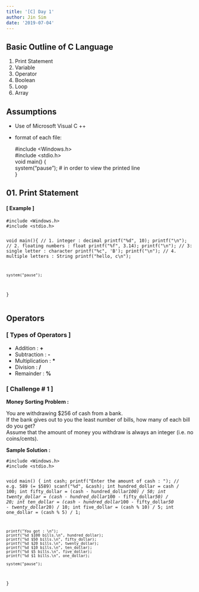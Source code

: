 ```yaml
---
title: '[C] Day 1'
author: Jin Sim
date: '2019-07-04'
---
```


<h2 id="basic-outline-of-c-language">Basic Outline of C Language</h2>
<ol>
<li>Print Statement</li>
<li>Variable</li>
<li>Operator</li>
<li>Boolean</li>
<li>Loop</li>
<li>Array</li>
</ol>
<h2 id="assumptions">Assumptions</h2>
<ul>
<li>
<p>Use of Microsoft Visual C ++</p>
</li>
<li>
<p>format of each file:</p>
<p>#include &lt;Windows.h&gt;<br>
#include &lt;stdio.h&gt;	<br>
void main() {<br>
system(“pause”);	# in order to view the printed line<br>
}</p>
</li>
</ul>
<h2 id="print-statement">01. Print Statement</h2>
<h4 id="example-">[ Example ]</h4>
<pre><code>#include &lt;Windows.h&gt;
#include &lt;stdio.h&gt;

void main(){
    // 1. integer : decimal
    printf("%d", 10);    printf("\n");
    // 2. floating numbers : float
    printf("%f", 3.14);    printf("\n");
    // 3: single letter : character
    printf("%c", 'B');    printf("\n");
    // 4. multiple letters : String
    printf("hello, c\n");
    
    system("pause");
}
</code></pre>
<h2 id="operators">Operators</h2>
<h3 id="types-of-operators-">[ Types of Operators ]</h3>
<ul>
<li>Addition	: 	<strong>+</strong></li>
<li>Subtraction	:	<strong>-</strong></li>
<li>Multiplication	:	<strong>*</strong></li>
<li>Division	:	<strong>/</strong></li>
<li>Remainder	:	<strong>%</strong></li>
</ul>
<h3 id="challenge--1-">[ Challenge # 1 ]</h3>
<p><strong>Money Sorting Problem :</strong></p>
<p>You are withdrawing $256 of cash from a bank.<br>
If the bank gives out to you the least number of bills, how many of each bill do you get?<br>
Assume that the amount of money you withdraw is always an integer (i.e. no coins/cents).</p>
<p><strong>Sample Solution :</strong></p>
<pre><code>#include &lt;Windows.h&gt;
#include &lt;stdio.h&gt;

void main() {
    int cash;
    printf("Enter the amount of cash : ");	// e.g. 589 (= $589)
    scanf("%d", &amp;cash);
    int hundred_dollar = cash / 100;
    int fifty_dollar = (cash - hundred_dollar*100) / 50;
    int twenty_dollar = (cash - hundred_dollar*100 - fifty_dollar*50) / 20;
    int ten_dollar = (cash - hundred_dollar*100 - fifty_dollar*50 - twenty_dollar*20) / 10;
    int five_dollar = (cash % 10) / 5;
    int one_dollar = (cash % 5) / 1;
    	
    printf("You got : \n");
    printf("%d $100 bills.\n", hundred_dollar);
    printf("%d $50 bills.\n", fifty_dollar);
    printf("%d $20 bills.\n", twenty_dollar);
    printf("%d $10 bills.\n", ten_dollar);
    printf("%d $5 bills.\n", five_dollar);
    printf("%d $1 bills.\n", one_dollar);

    system("pause");
}
</code></pre>

